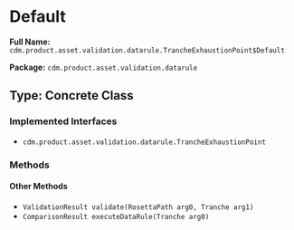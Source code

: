 # Default

**Full Name:** `cdm.product.asset.validation.datarule.TrancheExhaustionPoint$Default`

**Package:** `cdm.product.asset.validation.datarule`

## Type: Concrete Class

### Implemented Interfaces

- `cdm.product.asset.validation.datarule.TrancheExhaustionPoint`

### Methods

#### Other Methods

- `ValidationResult validate(RosettaPath arg0, Tranche arg1)`
- `ComparisonResult executeDataRule(Tranche arg0)`


